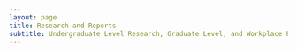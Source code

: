 ```yaml
---
layout: page
title: Research and Reports
subtitle: Undergraduate Level Research, Graduate Level, and Workplace Projects
---
```


